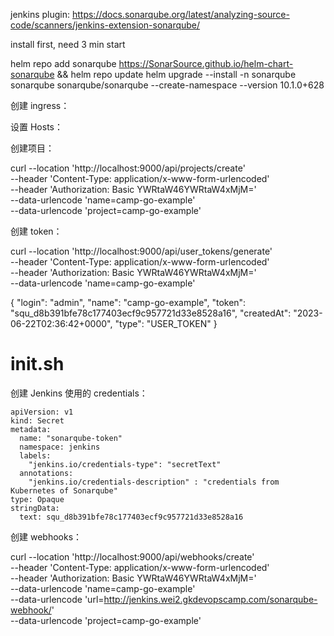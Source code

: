 jenkins plugin: https://docs.sonarqube.org/latest/analyzing-source-code/scanners/jenkins-extension-sonarqube/

install first, need 3 min start

helm repo add sonarqube https://SonarSource.github.io/helm-chart-sonarqube && helm repo update
helm upgrade --install -n sonarqube sonarqube sonarqube/sonarqube --create-namespace --version 10.1.0+628


创建 ingress：

设置 Hosts：

创建项目：

curl --location 'http://localhost:9000/api/projects/create' \
--header 'Content-Type: application/x-www-form-urlencoded' \
--header 'Authorization: Basic YWRtaW46YWRtaW4xMjM=' \
--data-urlencode 'name=camp-go-example' \
--data-urlencode 'project=camp-go-example'

创建 token：

curl --location 'http://localhost:9000/api/user_tokens/generate' \
--header 'Content-Type: application/x-www-form-urlencoded' \
--header 'Authorization: Basic YWRtaW46YWRtaW4xMjM=' \
--data-urlencode 'name=camp-go-example'

{
    "login": "admin",
    "name": "camp-go-example",
    "token": "squ_d8b391bfe78c177403ecf9c957721d33e8528a16",
    "createdAt": "2023-06-22T02:36:42+0000",
    "type": "USER_TOKEN"
}

# init.sh

创建 Jenkins 使用的 credentials：

```
apiVersion: v1
kind: Secret
metadata:
  name: "sonarqube-token"
  namespace: jenkins
  labels:
    "jenkins.io/credentials-type": "secretText"
  annotations:
    "jenkins.io/credentials-description" : "credentials from Kubernetes of Sonarqube"
type: Opaque
stringData:
  text: squ_d8b391bfe78c177403ecf9c957721d33e8528a16
```

创建 webhooks：

curl --location 'http://localhost:9000/api/webhooks/create' \
--header 'Content-Type: application/x-www-form-urlencoded' \
--header 'Authorization: Basic YWRtaW46YWRtaW4xMjM=' \
--data-urlencode 'name=camp-go-example' \
--data-urlencode 'url=http://jenkins.wei2.gkdevopscamp.com/sonarqube-webhook/' \
--data-urlencode 'project=camp-go-example'